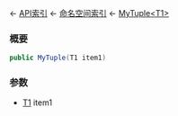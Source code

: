 ← [API索引](Api-Index) ← [命名空间索引](Namespace-Index) ← [MyTuple&lt;T1&gt;](VRage.MyTuple`1)

### 概要

```csharp
public MyTuple(T1 item1)
```

### 参数

* [T1]() item1
